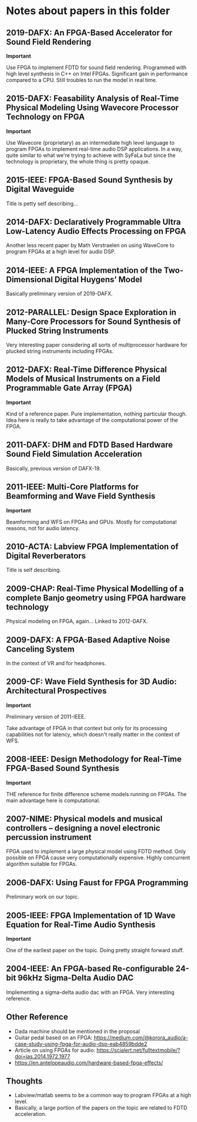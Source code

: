 # Notes about papers in this folder

## 2019-DAFX: An FPGA-Based Accelerator for Sound Field Rendering

**Important**

Use FPGA to implement FDTD  for sound field rendering. Programmed with high level synthesis in C++ on Intel FPGAs. Significant gain in performance compared to a CPU. Still troubles to run the model in real time.

## 2015-DAFX: Feasability Analysis of Real-Time Physical Modeling Using Wavecore Processor Technology on FPGA

**Important**

Use Wavecore (proprietary) as an intermediate high level language to program FPGAs to implement real-time audio DSP applications. In a way, quite similar to what we're trying to achieve with SyFaLa but since the technology is proprietary, the whole thing is pretty opaque.

## 2015-IEEE: FPGA-Based Sound Synthesis by Digital Waveguide

Title is petty self describing... 

## 2014-DAFX: Declaratively Programmable Ultra Low-Latency Audio Effects Processing on FPGA

Another less recent paper by Math Verstraelen on using WaveCore to program FPGAs at a high level for audio DSP.

## 2014-IEEE: A FPGA Implementation of the Two-Dimensional Digital Huygens’ Model

Basically preliminary version of 2019-DAFX.

## 2012-PARALLEL: Design Space Exploration in Many-Core Processors for Sound Synthesis of Plucked String Instruments

Very interesting paper considering all sorts of multiprocessor hardware for plucked string instruments including FPGAs.

## 2012-DAFX: Real-Time Difference Physical Models of Musical Instruments on a Field Programmable Gate Array (FPGA)

**Important**

Kind of a reference paper. Pure implementation, nothing particular though. Idea here is really to take advantage of the computational power of the FPGA.

## 2011-DAFX: DHM and FDTD Based Hardware Sound Field Simulation Acceleration

Basically, previous version of DAFX-19.

## 2011-IEEE: Multi-Core Platforms for Beamforming and Wave Field Synthesis

**Important** 

Beamforming and WFS on FPGAs and GPUs. Mostly for computational reasons, not for audio latency.

## 2010-ACTA: Labview FPGA Implementation of Digital Reverberators

Title is self describing. 

## 2009-CHAP: Real-Time Physical Modelling of a complete Banjo geometry using FPGA hardware technology

Physical modeling on FPGA, again... Linked to 2012-DAFX.

## 2009-DAFX: A FPGA-Based Adaptive Noise Canceling System

In the context of VR and for headphones.

## 2009-CF: Wave Field Synthesis for 3D Audio: Architectural Prospectives

**Important**

Preliminary version of 2011-IEEE.

Take advantage of FPGA in that context but only for its processing capabilities not for latency, which doesn't really matter in the context of WFS.

## 2008-IEEE: Design Methodology for Real-Time FPGA-Based Sound Synthesis

**Important**

THE reference for finite difference scheme models running on FPGAs. The main advantage here is computational.

## 2007-NIME: Physical models and musical controllers – designing a novel electronic percussion instrument

FPGA used to implement a large physical model using FDTD method. Only possible on FPGA cause very computationally expensive. Highly concurrent algorithm suitable for FPGAs.

## 2006-DAFX: Using Faust for FPGA Programming

Preliminary work on our topic.

## 2005-IEEE: FPGA Implementation of 1D Wave Equation for Real-Time Audio Synthesis

**Important**

One of the earliest paper on the topic. Doing pretty straight forward stuff. 

## 2004-IEEE: An FPGA-based Re-configurable 24-bit 96kHz Sigma-Delta Audio DAC

Implementing a sigma-delta audio dac with an FPGA. Very interesting reference.

## Other Reference

* Dada machine should be mentioned in the proposal
* Guitar pedal based on an FPGA: <https://medium.com/@korora_audio/a-case-study-using-fpga-for-audio-dsp-eab4859bdde2>
* Article on using FPGAs for audio: <https://scialert.net/fulltextmobile/?doi=jas.2014.1972.1977>
* <https://en.antelopeaudio.com/hardware-based-fpga-effects/>

## Thoughts

* Labview/matlab seems to be a common way to program FPGAs at a high level.
* Basically, a large portion of the papers on the topic are related to FDTD acceleration.
